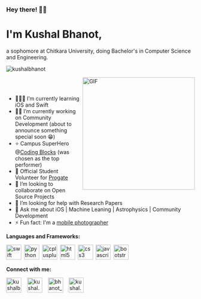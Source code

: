 ### Hey there! 👋🏻

# I'm Kushal Bhanot,
a sophomore at Chitkara University, doing Bachelor's in Computer Science and Engineering.

<p align="left"> <img src="https://komarev.com/ghpvc/?username=kushalbhanot" alt="kushalbhanot" /> </p>

<img align="right" alt="GIF" src="https://64.media.tumblr.com/0f7bb48e684d9374e8d31d7732b306a0/tumblr_mzn7lfB8c21qkek80o1_500.gifv" width="300" height="300" />
<br><br>

- 👨🏻‍💻 I’m currently learning iOS and Swift 
- 🤝🏻 I’m currently working on Community Development (about to announce something special soon 😁)
- ⭐ Campus SuperHero @[Coding Blocks](https://codingblocks.com/) (was chosen as the top performer)
- 🌱 Official Student Volunteer for [Progate](https://progate.com/about/vision)
- 👀 I’m looking to collaborate on Open Source Projects
- 🤔 I’m looking for help with Research Papers
- 💬 Ask me about iOS | Machine Leaning | Astrophysics | Community Development
- ⚡ Fun fact: I'm a [mobile photographer](https://instagram.com/kushal.bhanot/) 

<!--<a href="https://www.linkedin.com/in/kushal-bhanot-5495aa88/">
  <img src="https://img.shields.io/badge/Linkedin-Kushal%20Bhanot-blue?style=for-the-badge&logo=linkedin">
</a>-->

<!--<img src="https://konpa.github.io/devicon/devicon.git/icons/swift/swift-original-wordmark.svg" alt="swift" width="40" height="40"/>-->
**Languages and Frameworks:**
<p align="left">
  <img src="https://konpa.github.io/devicon/devicon.git/icons/swift/swift-original-wordmark.svg" alt="swift" width="40" height="40"/>&nbsp; <img src="https://konpa.github.io/devicon/devicon.git/icons/python/python-original-wordmark.svg" alt="python" width="40" height="40"/>&nbsp; <img src="https://konpa.github.io/devicon/devicon.git/icons/cplusplus/cplusplus-original.svg" alt="cplusplus" width="40" height="40"/>&nbsp; <img src="https://konpa.github.io/devicon/devicon.git/icons/html5/html5-original-wordmark.svg" alt="html5" width="40" height="40"/>&nbsp; <img src="https://konpa.github.io/devicon/devicon.git/icons/css3/css3-original-wordmark.svg" alt="css3" width="40" height="40"/>&nbsp; <img src="https://konpa.github.io/devicon/devicon.git/icons/javascript/javascript-original.svg" alt="javascript" width="40" height="40"/>&nbsp; <img src="https://konpa.github.io/devicon/devicon.git/icons/bootstrap/bootstrap-plain.svg" alt="bootstrap" width="40" height="40"/> 
  </p>

**Connect with me:**
<p align="left">
  <a href="https://linkedin.com/in/kushalbhanot" target="blank"><img align="center" src="https://cdn.jsdelivr.net/npm/simple-icons@3.0.1/icons/linkedin.svg" alt="kushalbhanot" height="40" width="40" /></a> &nbsp;&nbsp;
  <a href="https://instagram.com/kushal.bhanot" target="blank"><img align="center" src="https://cdn.jsdelivr.net/npm/simple-icons@3.0.1/icons/instagram.svg" alt="kushal.bhanot" height="40" width="40" /></a> &nbsp;&nbsp;
<a href="https://twitter.com/bhanot_kushal" target="blank"><img align="center" src="https://cdn.jsdelivr.net/npm/simple-icons@3.0.1/icons/twitter.svg" alt="bhanot_kushal" height="40" width="40" /></a> &nbsp;&nbsp;
<a href="https://fb.com/kushal.bhanot.98" target="blank"><img align="center" src="https://cdn.jsdelivr.net/npm/simple-icons@3.0.1/icons/facebook.svg" alt="kushal.bhanot.98" height="40" width="40" /></a>
</p>
 
<!-- <br>
<img src="https://github-readme-stats.vercel.app/api?username=KushalBhanot&&show_icons=true&title_color=08fdd8&icon_color=bb2acf&text_color=ffffff&bg_color=242424" width="100%"/> -->
